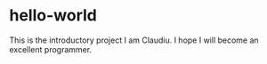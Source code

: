 # hello-world
This is the introductory project
I am Claudiu. I hope I will become an excellent programmer.
